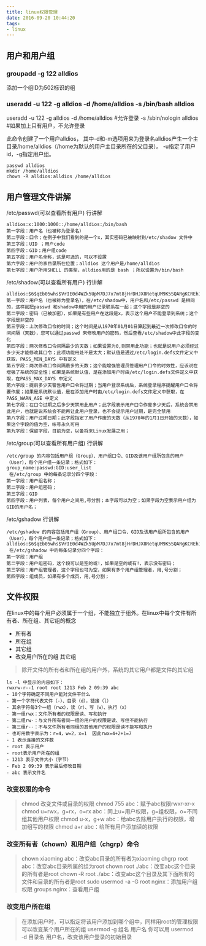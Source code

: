 ```yaml
---
title: linux权限管理
date: 2016-09-20 10:44:20
tags:
- linux
---
```


## 用户和用户组
### groupadd -g 122  alldios
添加一个组ID为502标识的组

### useradd -u 122 -g alldios -d /home/alldios -s /bin/bash alldios

useradd -u 122 -g alldios -d /home/alldios    #允许登录
-s /sbin/nologin alldios    #如果加上只有用户，不允许登录

此命令创建了一个用户alldios，
其中-d和-m选项用来为登录名alldios产生一个主目录/home/alldios（/home为默认的用户主目录所在的父目录）。
-u指定了用户id，-g指定用户组。

```shell
passwd alldios
mkdir /home/alldios
chown -R alldios:alldios /home/alldios
```

## 用户管理文件讲解
/etc/passwd(可以查看所有用户) 行讲解
```  shell
alldios:x:1000:1000::/home/alldios:/bin/bash
第一字段：用户名（也被称为登录名）
第二字段：口令；在例子中我们看到的是一个x，其实密码已被映射到/etc/shadow 文件中
第三字段：UID ；用户code
第四字段：GID；用户组code
第五字段：用户名全称，这是可选的，可以不设置
第六字段：用户的家目录所在位置；alldios 这个用户是/home/alldios
第七字段：用户所用SHELL 的类型，alldios用的是 bash ；所以设置为/bin/bash 
```

/etc/shadow(可以查看所有用户) 行讲解
```  shell
alldios:$6$qEb05whs$VrIE0d4WZk5UpM7DJ7x7mt8jHrDHJX8RetqUM9K5SQARgKCREhIp/eT.4FeNFcF6ClYlLdG9KGoMx3XKIfVG80:17449:0:99999:7:::
第一字段：用户名（也被称为登录名），在/etc/shadow中，用户名和/etc/passwd 是相同的，这样就把passwd 和shadow中用的用户记录联系在一起；这个字段是非空的
第二字段：密码（已被加密），如果是有些用户在这段是x，表示这个用户不能登录到系统；这个字段是非空的
第三字段：上次修改口令的时间；这个时间是从1970年01月01日算起到最近一次修改口令的时间间隔（天数），您可以通过passwd 来修改用户的密码，然后查看/etc/shadow中此字段的变化
第四字段：两次修改口令间隔最少的天数；如果设置为0,则禁用此功能；也就是说用户必须经过多少天才能修改其口令；此项功能用处不是太大；默认值是通过/etc/login.defs文件定义中获取，PASS_MIN_DAYS 中有定义
第五字段：两次修改口令间隔最多的天数；这个能增强管理员管理用户口令的时效性，应该说在增强了系统的安全性；如果是系统默认值，是在添加用户时由/etc/login.defs文件定义中获取，在PASS_MAX_DAYS 中定义
第六字段：提前多少天警告用户口令将过期；当用户登录系统后，系统登录程序提醒用户口令将要作废；如果是系统默认值，是在添加用户时由/etc/login.defs文件定义中获取，在PASS_WARN_AGE 中定义
第七字段：在口令过期之后多少天禁用此用户；此字段表示用户口令作废多少天后，系统会禁用此用户，也就是说系统会不能再让此用户登录，也不会提示用户过期，是完全禁用
第八字段：用户过期日期；此字段指定了用户作废的天数（从1970年的1月1日开始的天数），如果这个字段的值为空，帐号永久可用
第九字段：保留字段，目前为空，以备将来Linux发展之用；
```

/etc/group(可以查看所有用户组) 行讲解
```  shell
/etc/group 的内容包括用户组（Group）、用户组口令、GID及该用户组所包含的用户（User），每个用户组一条记录；格式如下：
group_name:passwd:GID:user_list
 在/etc/group 中的每条记录分四个字段：
第一字段：用户组名称；
第二字段：用户组密码；
第三字段：GID
第四字段：用户列表，每个用户之间用,号分割；本字段可以为空；如果字段为空表示用户组为GID的用户名；
```

/etc/gshadow 行讲解
```  shell
/etc/gshadow 的内容包括用户组（Group）、用户组口令、GID及该用户组所包含的用户（User），每个用户组一条记录；格式如下：
alldios:$6$qEb05whs$VrIE0d4WZk5UpM7DJ7x7mt8jHrDHJX8RetqUM9K5SQARgKCREhIp/eT.4FeNFcF6ClYlLdG9KGoMx3XKIfVG80:17449:0:99999:7:::
 在/etc/gshadow 中的每条记录分四个字段：
第一字段：用户组
第二字段：用户组密码，这个段可以是空的或!，如果是空的或有!，表示没有密码；
第三字段：用户组管理者，这个字段也可为空，如果有多个用户组管理者，用,号分割；
第四字段：组成员，如果有多个成员，用,号分割；
```
    
## 文件权限
在linux中的每个用户必须属于一个组，不能独立于组外。在linux中每个文件有所有者、所在组、其它组的概念
- 所有者
- 所在组
- 其它组
- 改变用户所在的组
其它组
> 除开文件的所有者和所在组的用户外，系统的其它用户都是文件的其它组
```  shell
ls -l 中显示的内容如下：
rwxrw-r‐-1 root root 1213 Feb 2 09:39 abc
- 10个字符确定不同用户能对文件干什么
- 第一个字符代表文件（-）、目录（d），链接（l）
- 其余字符每3个一组（rwx），读（r）、写（w）、执行（x）
- 第一组rwx：文件所有者的权限是读、写和执行
- 第二组rw-：与文件所有者同一组的用户的权限是读、写但不能执行
- 第三组r--：不与文件所有者同组的其他用户的权限是读不能写和执行
- 也可用数字表示为：r=4，w=2，x=1  因此rwx=4+2+1=7
- 1 表示连接的文件数
- root 表示用户
- root表示用户所在的组
- 1213 表示文件大小（字节）
- Feb 2 09:39 表示最后修改日期
- abc 表示文件名
 ```
 
### 改变权限的命令
>  chmod 改变文件或目录的权限
chmod 755 abc：赋予abc权限rwxr-xr-x
chmod u=rwx，g=rx，o=rx abc：同上u=用户权限，g=组权限，o=不同组其他用户权限
chmod u-x，g+w abc：给abc去除用户执行的权限，增加组写的权限
chmod a+r abc：给所有用户添加读的权限

### 改变所有者（chown）和用户组（chgrp）命令
> chown xiaoming abc：改变abc目录的所有者为xiaoming
chgrp root abc：改变abc目录所属的组为root
chown root ./abc：改变abc这个目录的所有者是root
chown ‐R root ./abc：改变abc这个目录及其下面所有的文件和目录的所有者是root
sudo usermod -a -G root nginx：添加用户组权限
groups nginx：查看用户组

### 改变用户所在组
> 在添加用户时，可以指定将该用户添加到哪个组中，同样用root的管理权限可以改变某个用户所在的组
usermod ‐g 组名 用户名
你可以用
usermod ‐d 目录名 用户名，改变该用户登录的初始目录